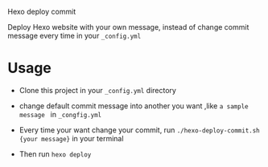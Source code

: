 Hexo deploy commit

Deploy Hexo website with your own message, instead of change commit message every time in your `_config.yml`

# Usage

- Clone this project in your `_config.yml` directory

- change default commit message into another you want ,like `a sample message ` in `_congfig.yml` 

- Every time your want change your commit, run 
`./hexo-deploy-commit.sh  {your message}` in your terminal

- Then run `hexo deploy`